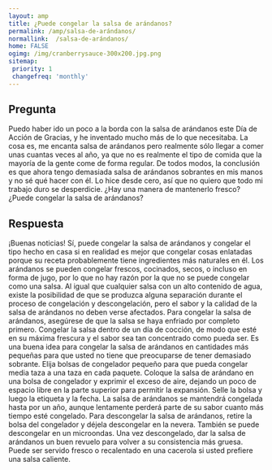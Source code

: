 ```yaml
---
layout: amp
title: ¿Puede congelar la salsa de arándanos?  
permalink: /amp/salsa-de-arándanos/
normallink:  /salsa-de-arándanos/
home: FALSE
ogimg: /img/cranberrysauce-300x200.jpg.png
sitemap:
 priority: 1
 changefreq: 'monthly'
---
```




## Pregunta

Puedo haber ido un poco a la borda con la salsa de arándanos este Día de Acción de Gracias, y he inventado mucho más de lo que necesitaba. La cosa es, me encanta salsa de arándanos pero realmente sólo llegar a comer unas cuantas veces al año, ya que no es realmente el tipo de comida que la mayoría de la gente come de forma regular. De todos modos, la conclusión es que ahora tengo demasiada salsa de arándanos sobrantes en mis manos y no sé qué hacer con él. Lo hice desde cero, así que no quiero que todo mi trabajo duro se desperdicie. ¿Hay una manera de mantenerlo fresco? ¿Puede congelar la salsa de arándanos?


<amp-img src="https://sepuedecongelar.com/img/cranberrysauce-300x200.jpg" alt="¿Puede congelar la salsa de arándanos?" height="400" width="800"></amp-img>


## Respuesta

¡Buenas noticias! Sí, puede congelar la salsa de arándanos y congelar el tipo hecho en casa si en realidad es mejor que congelar cosas enlatadas porque su receta probablemente tiene ingredientes más naturales en él. Los arándanos se pueden congelar frescos, cocinados, secos, o incluso en forma de jugo, por lo que no hay razón por la que no se puede congelar como una salsa. Al igual que cualquier salsa con un alto contenido de agua, existe la posibilidad de que se produzca alguna separación durante el proceso de congelación y descongelación, pero el sabor y la calidad de la salsa de arándanos no deben verse afectados.
Para congelar la salsa de arándanos, asegúrese de que la salsa se haya enfriado por completo primero. Congelar la salsa dentro de un día de cocción, de modo que esté en su máxima frescura y el sabor sea tan concentrado como pueda ser. Es una buena idea para congelar la salsa de arándanos en cantidades más pequeñas para que usted no tiene que preocuparse de tener demasiado sobrante. Elija bolsas de congelador pequeño para que pueda congelar media taza a una taza en cada paquete.
Coloque la salsa de arándano en una bolsa de congelador y exprimir el exceso de aire, dejando un poco de espacio libre en la parte superior para permitir la expansión. Selle la bolsa y luego la etiqueta y la fecha. La salsa de arándanos se mantendrá congelada hasta por un año, aunque lentamente perderá parte de su sabor cuanto más tiempo esté congelado.
Para descongelar la salsa de arándanos, retire la bolsa del congelador y déjela descongelar en la nevera. También se puede descongelar en un microondas. Una vez descongelado, dar la salsa de arándanos un buen revuelo para volver a su consistencia más gruesa. Puede ser servido fresco o recalentado en una cacerola si usted prefiere una salsa caliente.